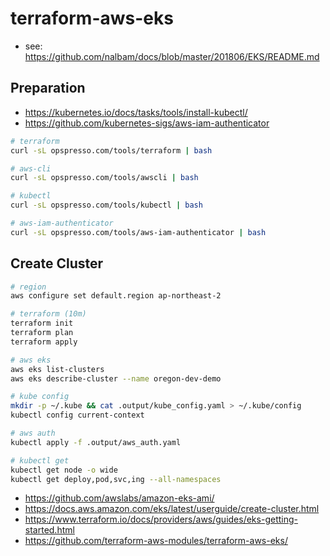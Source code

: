 # terraform-aws-eks

* see: <https://github.com/nalbam/docs/blob/master/201806/EKS/README.md>

## Preparation

* <https://kubernetes.io/docs/tasks/tools/install-kubectl/>
* <https://github.com/kubernetes-sigs/aws-iam-authenticator>

```bash
# terraform
curl -sL opspresso.com/tools/terraform | bash

# aws-cli
curl -sL opspresso.com/tools/awscli | bash

# kubectl
curl -sL opspresso.com/tools/kubectl | bash

# aws-iam-authenticator
curl -sL opspresso.com/tools/aws-iam-authenticator | bash
```

## Create Cluster

```bash
# region
aws configure set default.region ap-northeast-2

# terraform (10m)
terraform init
terraform plan
terraform apply

# aws eks
aws eks list-clusters
aws eks describe-cluster --name oregon-dev-demo

# kube config
mkdir -p ~/.kube && cat .output/kube_config.yaml > ~/.kube/config
kubectl config current-context

# aws auth
kubectl apply -f .output/aws_auth.yaml

# kubectl get
kubectl get node -o wide
kubectl get deploy,pod,svc,ing --all-namespaces
```

* <https://github.com/awslabs/amazon-eks-ami/>
* <https://docs.aws.amazon.com/eks/latest/userguide/create-cluster.html>
* <https://www.terraform.io/docs/providers/aws/guides/eks-getting-started.html>
* <https://github.com/terraform-aws-modules/terraform-aws-eks/>
